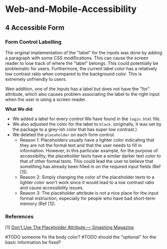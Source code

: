 # Web-and-Mobile-Accessibility

## 4 Accessible Form

### Form Control Labelling

The original implementation of the "label" for the inputs was done by adding a paragraph with some CSS modifications. 
This can cause the screen reader to lose track of where the "label" belongs. This could potentially be problematic for users.
Furthermore, the current label color has a relatively low contrast ratio when compared to the background color. This is extremely unfriendly to users.

Wen addition, one of the inputs has a label but does not have the "for" attribute, which also causes problem associating the label to the right input when the user is using a screen reader.

**What We did**:
- We added a label for every control We have found in the `login.html` file.
- We also adjusted the color for the label to `black`. (originally, it was set by the package to a grey-ish color that has super low contrast.)
- We deleted the `placeholder` on each form control. 
  - Reason 1: Placeholders usually have a lighter color indicating that they are not the formal text and that the user needs to fill in information. However, in this particular example, for the purpose of accessibility, the placeholder texts have a similar darker text color to that of other formal texts. This could lead the user to believe that something has already been filled in on the required input fields (Ref [1]).
  - Reason 2: Simply changing the color of the placeholder texts to a lighter color won't work since it would lead to a low contrast ratio and cause accessibility issues. 
  - Reason 3: The placeholder attribute is not a nice place for the input format instruction, especially for people who have bad short-term memory (Ref [1]). 


### References
[1] [Don’t Use The Placeholder Attribute — Smashing Magazine](https://www.smashingmagazine.com/2018/06/placeholder-attribute/)

#TODO someone fix the body color?
#TODO should the "optional" for the basic information be fixed?